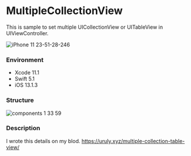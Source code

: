 # MultipleCollectionView
This is sample to set multiple UICollectionView or UITableView in UIViewController.

![iPhone 11 23-51-28-246](https://user-images.githubusercontent.com/10204705/68530340-bc4f5380-034a-11ea-9a70-5ae61bd4b889.png)


### Environment
- Xcode 11.1
- Swift 5.1
- iOS 13.1.3

### Structure

![components 1 33 59](https://user-images.githubusercontent.com/10204705/68530437-78a91980-034b-11ea-9ae8-877bb016f659.png)


### Description

I wrote this details on my blod.
https://uruly.xyz/multiple-collection-table-view/

